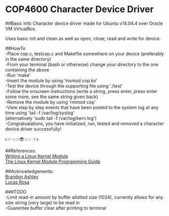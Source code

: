 # COP4600 Character Device Driver

##Basic Info
Character device driver made for Ubuntu v14.04.4 over Oracle VM VirtualBox.

Uses basic init and clean as well as open, close, read and write for device.

##HowTo       
	-Place cop.c, testcop.c and Makefile somewhere on your device (preferably in the same directory)       
	-From your terminal (bash or otherwise) change your directory to the one containing the above       
	-Run 'make'       
	-Insert the module by using 'insmod cop.ko'       
	-Test the device through the supporting file using './test'       
	-Follow the onscreen instructions (write a string, press enter, press enter some more, see the same string given back)       
	-Remove the module by using 'rmmod cop'        
	-View step by step events that have been posted to the system log at any time using 'tail -f /var/log/syslog'        
		(alternatively 'sudo tail -f /var/log/kern.log')      
	-Congratualations, you have initialized, run, tested and removed a character device driver successfully!      

:point_right:  :boom::boom::sunglasses::boom::boom:  :point_left:

##References:   
[Writing a Linux Kernel Module](http://derekmolloy.ie/writing-a-linux-kernel-module-part-2-a-character-device/)   
[The Linux Kernel Module Programming Guide](http://www.tldp.org/LDP/lkmpg/2.6/html/index.html)

##Acknowledgements:      
[Brandon Ashley](https://github.com/teebash)    
[Lucas Rosa]()

###TODO     
-Limit read-in amount by buffer allotted size (1024), currently allows for any size string (very large) to be read in     
-Guarentee buffer clear after printing to terminal
